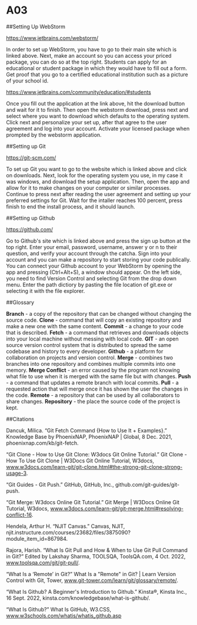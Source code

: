 # A03
##Setting Up WebStorm

https://www.jetbrains.com/webstorm/

In order to set up WebStorm, you have to go to their main site which is linked above. Next, make an account so you can access your priced package, you can do so at the top right. Students can apply for an educational or student package in which they would have to fill out a form. Get proof that you go to a certified educational institution such as a picture of your school id.  

https://www.jetbrains.com/community/education/#students

Once you fill out the application at the link above, hit the download button and wait for it to finish. Then open the webstorm download, press next and select where you want to download which defaults to the operating system. Click next and personalize your set up, after that agree to the user agreement and log into your account. Activate your licensed package when prompted by the webstorm application.

##Setting up Git

https://git-scm.com/

To set up Git you want to go to the website which is linked above and click on downloads. Next, look for the operating system you use, in my case it was windows, and download the setup application. Then, open the app and allow for it to make changes on your computer or similar processes. Continue to press next after reading the user agreement and setting up your preferred settings for Git. Wait for the intaller reaches 100 percent, press finish to end the install process, and it should launch.

##Setting up Github

https://github.com/

Go to Github's site which is linked above and press the sign up button at the top right. Enter your email, password, username, answer y or n to their question, and verify your account through the catcha. Sign into your account and you can make a repository to start storing your code publically. You can connect your Github account to your WebStorm by opening the app and pressing (Ctrl+Alt+S), a window should appear. On the left side, you need to find Version Control and selecting Git from the drop down menu. Enter the path dictiory by pasting the file location of git.exe or selecting it with the file explorer.

##Glossary

**Branch** - a copy of the repository that can be changed without changing the source code.
**Clone** - command that will copy an existing repository and make a new one with the same content.
**Commit** - a change to your code that is described.
**Fetch** -  a command that retrieves and downloads objects into your local machine without messing with local code.
**GIT** - an open source version control system that is distributed to spread the same codebase and history to every developer.
**Github** - a platform for collaboration on projects and version control.
**Merge** -  combines two branches into one repository and combines multiple commits into one memory.
**Merge Conflict** - an error caused by the program not knowing what file to use when it is merged with the same file but with changes.
**Push** - a command that updates a remote branch with local commits.
**Pull** - a requested action that will merge once it has shown the user the changes in the code.
**Remote** - a repository that can be used by all collaborators to share changes.
**Repository** - the place the source code of the project is kept.

##Citations

Dancuk, Milica. “Git Fetch Command {How to Use It + Examples}.” Knowledge Base by PhoenixNAP, PhoenixNAP | Global, 8 Dec. 2021, phoenixnap.com/kb/git-fetch.

“Git Clone - How to Use Git Clone: W3docs Git Online Tutorial.” Git Clone - How To Use Git Clone | W3Docs Git Online Tutorial, W3docs, www.w3docs.com/learn-git/git-clone.html#the-strong-git-clone-strong-usage-3.

“Git Guides - Git Push.” GitHub, GitHub, Inc., github.com/git-guides/git-push.

“Git Merge: W3docs Online Git Tutorial.” Git Merge | W3Docs Online Git Tutorial, W3docs, www.w3docs.com/learn-git/git-merge.html#resolving-conflict-16.

Hendela, Arthur H. “NJIT Canvas.” Canvas, NJIT, njit.instructure.com/courses/23682/files/3875090?module_item_id=867984.

Rajora, Harish. “What Is Git Pull and How & When to Use Git Pull Command in Git?” Edited by Lakshay Sharma, TOOLSQA, ToolsQA.com, 4 Oct. 2022, www.toolsqa.com/git/git-pull/.

“What Is a ‘Remote’ in Git?” What Is a "Remote" in Git? | Learn Version Control with Git, Tower, www.git-tower.com/learn/git/glossary/remote/.

“What Is Github? A Beginner's Introduction to Github.” Kinsta®, Kinsta Inc., 16 Sept. 2022, kinsta.com/knowledgebase/what-is-github/.

“What Is Github?” What Is GitHub, W3.CSS, www.w3schools.com/whatis/whatis_github.asp
